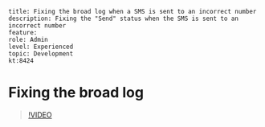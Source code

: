 ```
title: Fixing the broad log when a SMS is sent to an incorrect number
description: Fixing the "Send" status when the SMS is sent to an incorrect number
feature:
role: Admin
level: Experienced 
topic: Development
kt:8424

```

# Fixing the broad log 

>[!VIDEO](https://video.tv.adobe.com/v/335980?quality=12)
